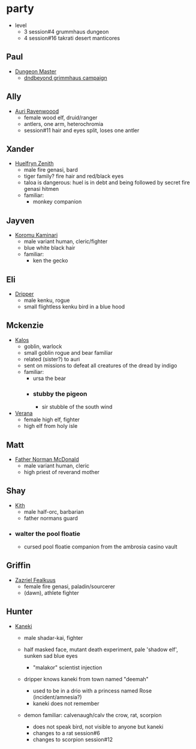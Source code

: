 # party
- level
    - 3 session#4 grummhaus dungeon
    - 4 session#16 takrati desert manticores

## Paul
- [Dungeon Master](https://www.dndbeyond.com/members/CourtofAvalon)
    - [dndbeyond grimmhaus campaign](https://www.dndbeyond.com/campaigns/4131697)

## Ally
- [Auri Ravenwoood](https://www.dndbeyond.com/characters/101109154)
    - female wood elf, druid/ranger 
    - antlers, one arm, heterochromia
    - session#11 hair and eyes split, loses one antler

## Xander
- [Huelfryn Zenith](https://www.dndbeyond.com/characters/101227134)
    - male fire genasi, bard 
    - tiger family? fire hair and red/black eyes
    - taloa is dangerous: huel is in debt and being followed by secret fire genasi hitmen
    - familiar:
        - monkey companion

## Jayven
- [Koromu Kaminari](https://www.dndbeyond.com/characters/101114671)
    - male variant human, cleric/fighter 
    - blue white black hair
    - familiar:
        - ken the gecko

## Eli
- [Dripper](https://www.dndbeyond.com/characters/101107786)
    - male kenku, rogue 
    - small flightless kenku bird in a blue hood

## Mckenzie
- [Kalos](https://www.dndbeyond.com/characters/101676565)
    - goblin, warlock
    - small goblin rogue and bear familiar
    - related (sister?) to auri 
    - sent on missions to defeat all creatures of the dread by indigo
    - familiar:
        - ursa the bear  
        - ### stubby the pigeon 
            - sir stubble of the south wind
- [Verana](https://www.dndbeyond.com/characters/106559591)
    - female high elf, fighter 
    - high elf from holy isle

## Matt
- [Father Norman McDonald](https://www.dndbeyond.com/characters/101451279)
    - male variant human, cleric 
    - high priest of reverand mother

## Shay
- [Kith](https://www.dndbeyond.com/characters/78128606)
    - male half-orc, barbarian 
    - father normans guard
- ### walter the pool floatie
    - cursed pool floatie companion from the ambrosia casino vault

## Griffin
- [Zazriel Fealkuus](https://www.dndbeyond.com/characters/101667382)
    - female fire genasi, paladin/sourcerer 
    - (dawn), athlete fighter

## Hunter
- [Kaneki](https://www.dndbeyond.com/characters/101107728)
    - male shadar-kai, fighter 
    - half masked face, mutant death experiment, pale 'shadow elf', sunken sad blue eyes
        - "malakor" scientist injection
    - dripper knows kaneki from town named "deemah" 
        - used to be in a drio with a princess named Rose (incident/amnesia?)
        - kaneki does not remember

    - demon familiar: calvenaugh/calv the crow, rat, scorpion
        - does not speak bird, not visible to anyone but kaneki
        - changes to a rat session#6
        - changes to scorpion session#12





